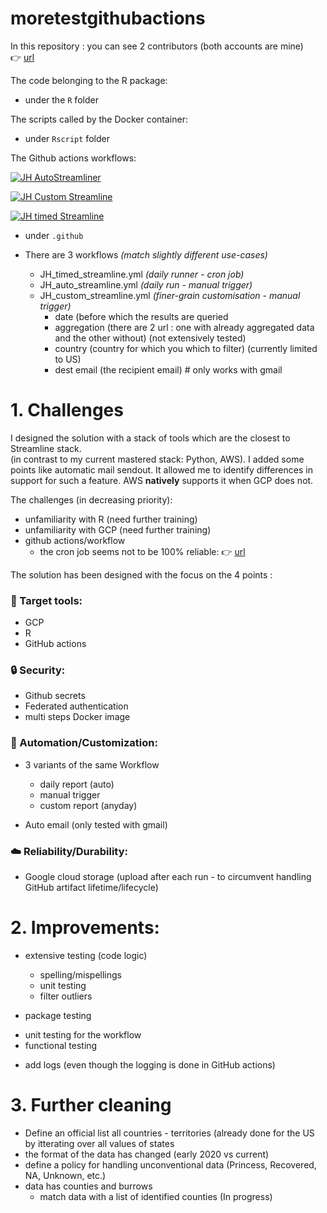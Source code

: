 # moretestgithubactions


In this repository :
you can see 2 contributors (both accounts are mine) 
<br> :point_right: [url](https://storage.googleapis.com/streamliner-john-hopkins/SIREN_SIRET.jpg)

The code belonging to the R package:
* under the `R` folder

The scripts called by the Docker container:
* under `Rscript` folder

The Github actions workflows:

[![JH AutoStreamliner](https://github.com/assansanogo/moretestgithubactions/actions/workflows/JH_auto_streamline.yml/badge.svg)](https://github.com/assansanogo/moretestgithubactions/actions/workflows/JH_auto_streamline.yml)

[![JH Custom Streamline](https://github.com/assansanogo/moretestgithubactions/actions/workflows/JH_custom_streamline.yml/badge.svg)](https://github.com/assansanogo/moretestgithubactions/actions/workflows/JH_custom_streamline.yml)

[![JH timed Streamline](https://github.com/assansanogo/moretestgithubactions/actions/workflows/JH_timed_streamline.yml/badge.svg)](https://github.com/assansanogo/moretestgithubactions/actions/workflows/JH_timed_streamline.yml)

* under `.github`

* There are 3 workflows *(match slightly different use-cases)*
  * JH_timed_streamline.yml *(daily runner - cron job)*
  * JH_auto_streamline.yml  *(daily run - manual trigger)*
  * JH_custom_streamline.yml *(finer-grain customisation - manual trigger)*
    - date (before which the results are queried
    - aggregation (there are 2 url : one with already aggregated data and the other without) (not extensively tested)
    - country (country for which you which to filter)  (currently limited to US)
    - dest email (the recipient email) # only works with gmail

# 1. Challenges

I designed the solution with a stack of tools which are the closest to Streamline stack.<br>
(in contrast to my current mastered stack: Python, AWS). 
I added some points like automatic mail sendout.
It allowed me to identify differences in support for such a feature. AWS **natively** supports it when GCP does not.

The challenges (in decreasing priority):

- unfamiliarity with R  (need further training)
- unfamiliarity with GCP (need further training)
- github actions/workflow
  * the cron job seems not to be 100% reliable: :point_right: [url](https://github.community/t/no-assurance-on-scheduled-jobs/133753)
   

The solution has been designed with the focus on the 4 points :

### :toolbox: Target tools:
* GCP
* R
* GitHub actions

### :lock: Security:
* Github secrets
* Federated authentication
* multi steps Docker image

### :rocket: Automation/Customization:
* 3 variants of the same Workflow 
  - daily report (auto)
  - manual trigger
  - custom report (anyday)
 
* Auto email (only tested with gmail)

### :cloud: Reliability/Durability:
* Google cloud storage (upload after each run - to circumvent handling GitHub artifact lifetime/lifecycle)

# 2. Improvements:

* extensive testing (code logic)
  - spelling/mispellings
  - unit testing
  - filter outliers

 * package testing
  - unit testing for the workflow
  - functional testing
  
* add logs (even though the logging is done in GitHub actions)

# 3. Further cleaning

* Define an official list all countries - territories (already done for the US by itterating over all values of states
* the format of the data has changed (early 2020 vs current)
* define a policy for handling unconventional data (Princess, Recovered, NA, Unknown, etc.)
* data has counties and burrows
  - match data with a list of identified counties (In progress) 
